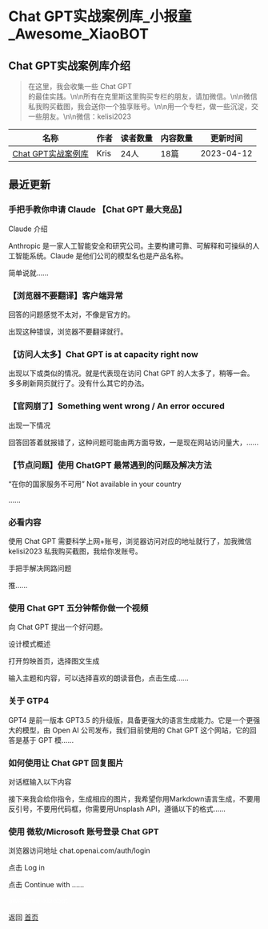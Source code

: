 # Chat GPT实战案例库_小报童_Awesome_XiaoBOT

## Chat GPT实战案例库介绍
> 在这里，我会收集一些 Chat GPT  
的最佳实践。\n\n所有在克里斯这里购买专栏的朋友，请加微信。\n\n微信私我购买截图，我会送你一个独享账号。\n\n用一个专栏，做一些沉淀，交一些朋友。\n\n微信：kelisi2023  
  


|名称|作者|读者数量|内容数量|更新时间|
|---|---|---|---|---|
|[Chat GPT实战案例库](https://xiaobot.net/p/kelisi2023?refer=9c3f1c95-a052-465a-9902-f6d75080262a)|Kris|24人|18篇|2023-04-12|

## 最近更新
### 手把手教你申请 Claude 【Chat GPT 最大竞品】

Claude 介绍

Anthropic 是一家人工智能安全和研究公司。主要构建可靠、可解释和可操纵的人工智能系统。Claude 是他们公司的模型名也是产品名称。

简单说就......

### 【浏览器不要翻译】客户端异常

回答的问题感觉不太对，不像是官方的。

出现这种错误，浏览器不要翻译就行。

### 【访问人太多】Chat GPT is at capacity right now

出现以下或类似的情况。就是代表现在访问 Chat GPT 的人太多了，稍等一会。多多刷新网页就行了。没有什么其它的办法。

### 【官网崩了】Something went wrong / An error occured

出现一下情况

回答回答着就报错了，这种问题可能由两方面导致，一是现在网站访问量大，......

### 【节点问题】使用 ChatGPT 最常遇到的问题及解决方法

“在你的国家服务不可用” Not available in your country

......

### 必看内容

使用 Chat GPT 需要科学上网+账号，浏览器访问对应的地址就行了，加我微信 kelisi2023 私我购买截图，我给你发账号。

手把手解决网路问题

推......

### 使用 Chat GPT 五分钟帮你做一个视频

向 Chat GPT 提出一个好问题。

设计模式概述

打开剪映首页，选择图文生成

输入主题和内容，可以选择喜欢的朗读音色，点击生成......

### 关于 GTP4

GPT4 是前一版本 GPT3.5 的升级版，具备更强大的语言生成能力。它是一个更强大的模型，由 Open AI 公司发布，我们目前使用的 Chat GPT
这个网站，它的回答是基于 GPT 模......

### 如何使用让 Chat GPT 回复图片

对话框输入以下内容

接下来我会给你指令，生成相应的图片，我希望你用Markdown语言生成，不要用反引号，不要用代码框，你需要用Unsplash
API，遵循以下的格式......

### 使用 微软/Microsoft 账号登录 Chat GPT

浏览器访问地址 chat.openai.com/auth/login

点击 Log in

点击 Continue with ......


<a href="https://github.com/Reno9527/awesome-xiaobot" style="color: white; text-decoration: none;">awesome-xiaobot</a>

返回 [首页](../README.md)
